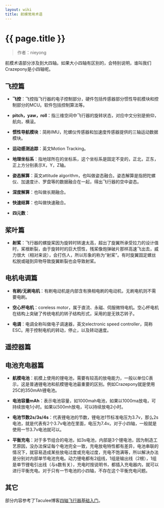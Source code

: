 ```yaml
---
layout: wiki
title: 航模常用术语
---
```


# {{ page.title }}

> 作者：nieyong

航模术语部分涉及到大四轴。如果大小四轴有区别的，会特别说明，谁叫我们Crazepony是小四轴呢。

## 飞控篇

* **飞控**：飞控指飞行器的电子控制部分，硬件包括传感器部分惯性导航模块和控制部分的MCU。软件包括控制算法等。

* **pitch，yaw，roll**：指三维空间中飞行器的旋转状态，对应中文分别是俯仰，航向，横滚。

* **惯性导航模块**：简称IMU，陀螺仪传感器和加速度传感器提供的三轴运动数据模块。

* **运动感测追踪**：英文Motion Tracking。

* **地理坐标系**：指地球所在的坐标系，这个坐标系是固定不变的，正北，正东，正上方分别表示X，Y，Z轴。

* **姿态解算**：英文attitude algorithm，也叫做姿态融合。姿态解算是指把陀螺仪、加速度计、罗盘等的数据融合在一起，得出飞行器的空中姿态。

* **深度解算**：也叫做长期融合。

* **快速结算**：也叫做快速融合。

* **四元数**：

## 桨叶篇
* **射桨**：飞行器的螺旋桨因为旋转时转速太高，超出了旋翼所承受拉力的设计值时，桨根断裂，由于旋转时的巨大惯性，残桨像炮弹破片那样高速飞出去，威力很大（相对来说），会打伤人，所以形象的称为“射桨”。有时旋翼固定螺丝松脱或碰到异物导致旋翼断裂也会导致射桨。


## 电机电调篇
* **有刷/无刷电机**：有刷电动机是内部含有换相电刷的电动机，无刷电机则不需要电刷。

* **空心杯电机**：coreless motor，属于直流、永磁、伺服微特电机。空心杯电机在结构上突破了传统电机的转子结构形式，采用的是无铁芯转子。

* **电调**：电调全称叫做电子调速器，英文electronic speed controller，简称ESC。用于控制电机的转动，停止，以及转动速度。

## 遥控器篇

## 电池充电器篇
* **航模电池**：航模上使用的锂电池，需要有较高的放电能力，一般以单位C表示，这是普通锂电池和航模锂电池最重要的区别。例如Crazepony就是使用25C的350mAh锂电池。

* **电池容量mAh**：表示电池容量，如1000mah电池，如果以1000ma放电，可持续放电1小时。如果以500mh放电，可以持续放电2小时。

* **电池节数2s/3s/4s**：代表锂电池的节数，锂电池1节标准电压为3.7v，那么2s电池，就是代表有2个3.7v电池在里面，电压为7.4v。对于小四轴，一般就是使用一节3.7v电池就可以。

* **平衡充电**：对于多节组合的电池，如3s电池，内部是3个锂电池，因为制造工艺原因，没办法保证每个电池完全一致，充电放电特性都有差异，电池串联的情况下，就容易造成某些放电过度或充电过度，充电不饱满等，所以解决办法是分别对内部单节电池充电。动力锂电都有2组线，1组是输出线（2根），1组是单节锂电引出线（与s数有关），充电时按说明书，都插入充电器内，就可以进行平衡充电。对于只有一节电池的小四轴，不存在这个平衡充电问题。

## 其它

部分内容参考了Taculee博客[四轴飞行器基础入门](http://www.taculee.com/archives/1006)。
